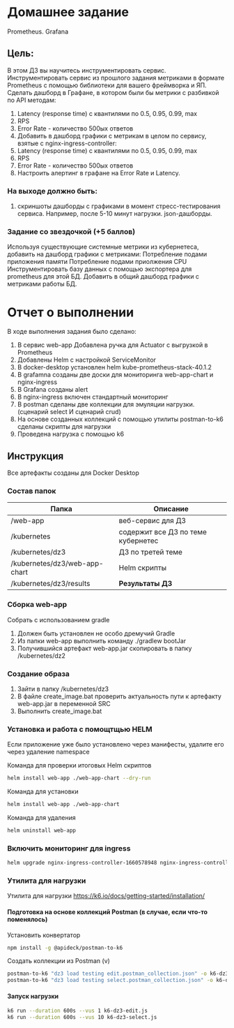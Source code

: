 # Домашнее задание
Prometheus. Grafana
## Цель:
В этом ДЗ вы научитесь инструментировать сервис.
Инструментировать сервис из прошлого задания метриками в формате Prometheus с помощью библиотеки для вашего фреймворка и ЯП.
Сделать дашборд в Графане, в котором были бы метрики с разбивкой по API методам:
1. Latency (response time) с квантилями по 0.5, 0.95, 0.99, max
2. RPS
3. Error Rate - количество 500ых ответов
4. Добавить в дашборд графики с метрикам в целом по сервису, взятые с nginx-ingress-controller:
5. Latency (response time) с квантилями по 0.5, 0.95, 0.99, max
6. RPS
7. Error Rate - количество 500ых ответов
8. Настроить алертинг в графане на Error Rate и Latency.

### На выходе должно быть:
1. скриншоты дашборды с графиками в момент стресс-тестирования сервиса. Например, после 5-10 минут нагрузки.
json-дашборды.

### Задание со звездочкой (+5 баллов)
Используя существующие системные метрики из кубернетеса, добавить на дашборд графики с метриками:
Потребление подами приложения памяти
Потребление подами приолжения CPU
Инструментировать базу данных с помощью экспортера для prometheus для этой БД.
Добавить в общий дашборд графики с метриками работы БД.

# Отчет о выполнении

В ходе выполнения задания было сделано:

1. В сервис web-app Добавлена ручка для Actuator с выгрузкой в Prometheus
2. Добавлены Helm с настройкой ServiceMonitor
3. В docker-desktop установлен helm kube-prometheus-stack-40.1.2
4. В grafamna созданы две доски для мониторинга web-app-chart и nginx-ingress
5. В Grafana созданы alert
6. В nginx-ingress включен стандартный мониторинг
7. В postman сделаны две коллекции для эмуляции нагрузки. (сценарий select И сценарий crud)
8. На основе созданных коллекций с помощью утилиты postman-to-k6 сделаны скрипты для нагрузки 
9. Проведена нагрузка с помощью k6

## Инструкция

Все артефакты созданы для Docker Desktop

### Состав папок
| Папка                         | Описание                           |
|-------------------------------|------------------------------------|
| /web-app                      | веб-сервис для ДЗ                  |
| /kubernetes                   | содержит все ДЗ по теме кубернетес |
| /kubernetes/dz3               | ДЗ по третей теме                  |
| /kubernetes/dz3/web-app-chart | Helm скрипты                       |
| /kubernetes/dz3/results       | **Результаты ДЗ**                      |


### Сборка web-app
Собрать с использованием gradle
1. Должен быть установлен не особо дремучий Gradle
2. Из папки web-app выполнить команду ./gradlew bootJar
3. Получившийся артефакт web-app.jar скопировать в папку /kubernetes/dz2

### Создание образа
1. Зайти в папку /kubernetes/dz3
2. В файле create_image.bat проверить актуальность пути к артефакту web-app.jar в переменной SRC
3. Выполнить create_image.bat

### Установка и работа с помощтщью HELM
Если приложение уже было установлено через манифесты, удалите его через удаление namespace

Команда для проверки итоговых Helm скриптов
```sh
helm install web-app ./web-app-chart --dry-run
```
Команда для установки
```sh
helm install web-app ./web-app-chart
```

Команда для удаления
```sh
helm uninstall web-app
```

### Включить мониторинг для ingress
```sh
helm upgrade nginx-ingress-controller-1660578948 nginx-ingress-controller-9.2.27 --set prometheus.create=true --set prometheus.port=9901
```
### Утилита для нагрузки
Утилита для нагрузки
https://k6.io/docs/getting-started/installation/

#### Подготовка на основе коллекций Postman (в случае, если что-то поменялось)
Установить конвертатор
```sh
npm install -g @apideck/postman-to-k6
```
Создать коллекции из Postman (v)
```sh
postman-to-k6 "dz3 load testing edit.postman_collection.json" -o k6-dz3-edit.js
postman-to-k6 "dz3 load testing select.postman_collection.json" -o k6-dz3-select.js
```

#### Запуск нагрузки
```sh
k6 run --duration 600s --vus 1 k6-dz3-edit.js
k6 run --duration 600s --vus 10 k6-dz3-select.js
```